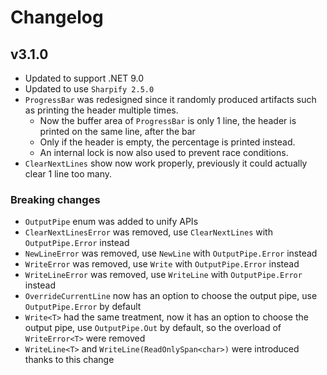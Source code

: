 # Changelog

## v3.1.0

* Updated to support .NET 9.0
* Updated to use `Sharpify 2.5.0`
* `ProgressBar` was redesigned since it randomly produced artifacts such as printing the header multiple times.
  * Now the buffer area of `ProgressBar` is only 1 line, the header is printed on the same line, after the bar
  * Only if the header is empty, the percentage is printed instead.
  * An internal lock is now also used to prevent race conditions.
* `ClearNextLines` show now work properly, previously it could actually clear 1 line too many.

### Breaking changes

* `OutputPipe` enum was added to unify APIs
* `ClearNextLinesError` was removed, use `ClearNextLines` with `OutputPipe.Error` instead
* `NewLineError` was removed, use `NewLine` with `OutputPipe.Error` instead
* `WriteError` was removed, use `Write` with `OutputPipe.Error` instead
* `WriteLineError` was removed, use `WriteLine` with `OutputPipe.Error` instead
* `OverrideCurrentLine` now has an option to choose the output pipe, use `OutputPipe.Error` by default
* `Write<T>` had the same treatment, now it has an option to choose the output pipe, use `OutputPipe.Out` by default, so the overload of `WriteError<T>` were removed
* `WriteLine<T>` and `WriteLine(ReadOnlySpan<char>)` were introduced thanks to this change
